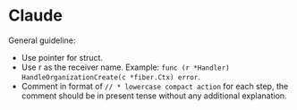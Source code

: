 # Claude

General guideline:
- Use pointer for struct.
- Use r as the receiver name. Example: `func (r *Handler) HandleOrganizationCreate(c *fiber.Ctx) error`.
- Comment in format of `// * lowercase compact action` for each step, the comment should be in present tense without any additional explanation.
